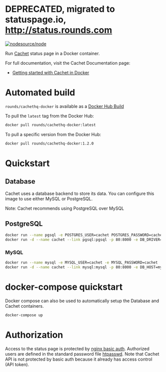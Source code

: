 # DEPRECATED, migrated to statuspage.io, http://status.rounds.com

[![nodesource/node](http://dockeri.co/image/rounds/cachethq-docker)](https://hub.docker.com/r/rounds/cachethq-docker/)

Run [Cachet](https://github.com/cachethq/Cachet) status page in a Docker container.

For full documentation, visit the Cachet Documentation page:
- [Getting started with Cachet in Docker](https://docs.cachethq.io/docs/get-started-with-docker)

# Automated build
`rounds/cachethq-docker` is available as a [Docker Hub Build](https://hub.docker.com/r/rounds/cachethq-docker/)

To pull the `latest` tag from the Docker Hub:
```bash
docker pull rounds/cachethq-docker:latest
```

To pull a specific version from the Docker Hub:
```bash
docker pull rounds/cachethq-docker:1.2.0
```

# Quickstart
## Database
Cachet uses a database backend to store its data. You can configure this image to use either MySQL or PostgreSQL.

Note: Cachet recommends using PostgreSQL over MySQL

## PostgreSQL
```bash
docker run --name pgsql -e POSTGRES_USER=cachet POSTGRES_PASSWORD=cachet
docker run -d --name cachet --link pgsql:pgsql -p 80:8000 -e DB_DRIVER=pgsql -e DB_HOST=pgsql -e DB_DATABASE=cachet -e DB_USERNAME=cachet -e DB_PASSWORD=cachet cachethq/docker:latest
```

### MySQL
```bash
docker run --name mysql -e MYSQL_USER=cachet -e MYSQL_PASSWORD=cachet  -e MYSQL_ROOT_PASSWORD=cachet -e MYSQL_DATABASE=cachet -d mysql
docker run -d --name cachet --link mysql:mysql -p 80:8000 -e DB_HOST=mysql -e DB_DATABASE=cachet -e DB_USERNAME=cachet -e DB_PASSWORD=cachet cachethq/docker:latest
```

# docker-compose quickstart
Docker compose can also be used to automatically setup the Database and Cachet containers.

```bash
docker-compose up
```

# Authorization

Access to the status page is protected by [nginx basic auth](docker/nginx-site.conf#L15). Authorized users are defined in the standard password file [htpasswd](docker/htpasswd). Note that Cachet API is not protected by basic auth because it already has access control (API token).

